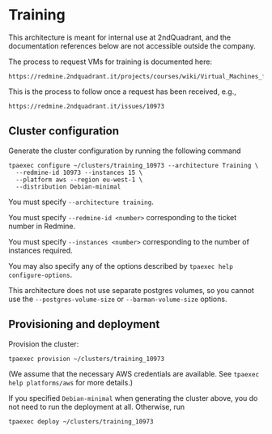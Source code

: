 Training
========

This architecture is meant for internal use at 2ndQuadrant, and the
documentation references below are not accessible outside the company.

The process to request VMs for training is documented here:

    https://redmine.2ndquadrant.it/projects/courses/wiki/Virtual_Machines_for_training

This is the process to follow once a request has been received, e.g.,

    https://redmine.2ndquadrant.it/issues/10973

Cluster configuration
---------------------

Generate the cluster configuration by running the following command

```
tpaexec configure ~/clusters/training_10973 --architecture Training \
  --redmine-id 10973 --instances 15 \
  --platform aws --region eu-west-1 \
  --distribution Debian-minimal
```

You must specify ``--architecture training``.

You must specify ``--redmine-id <number>`` corresponding to the ticket
number in Redmine.

You must specify ``--instances <number>`` corresponding to the number of
instances required.

You may also specify any of the options described by
``tpaexec help configure-options``.

This architecture does not use separate postgres volumes, so you cannot
use the ``--postgres-volume-size`` or ``--barman-volume-size`` options.

Provisioning and deployment
---------------------------

Provision the cluster:

```
tpaexec provision ~/clusters/training_10973
```

(We assume that the necessary AWS credentials are available. See
``tpaexec help platforms/aws`` for more details.)

If you specified ``Debian-minimal`` when generating the cluster above,
you do not need to run the deployment at all. Otherwise, run

```
tpaexec deploy ~/clusters/training_10973
```
